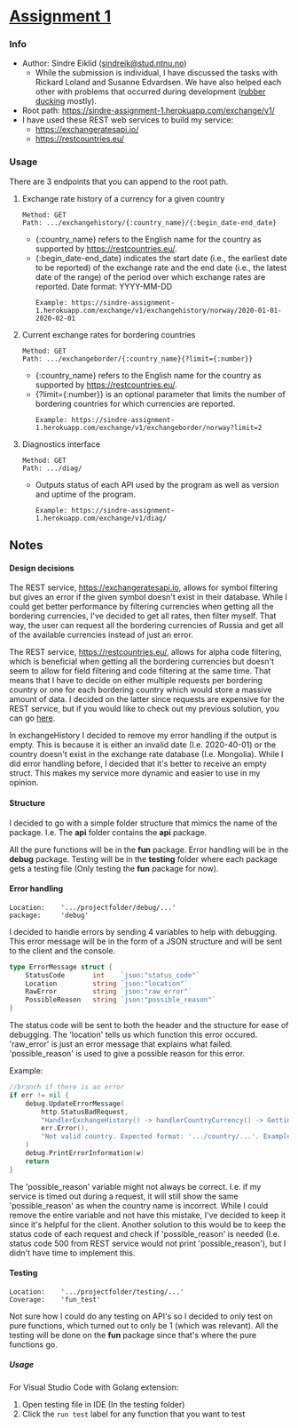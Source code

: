 # [Assignment 1](https://git.gvk.idi.ntnu.no/course/prog2005/prog2005-2021/-/wikis/Assignment-1)

### Info
- Author: Sindre Eiklid (sindreik@stud.ntnu.no)
    - While the submission is individual, I have discussed the tasks with Rickard Loland and Susanne Edvardsen. We have also helped each other with problems that occurred during development ([rubber ducking](https://en.wikipedia.org/wiki/Rubber_duck_debugging) mostly).
- Root path: https://sindre-assignment-1.herokuapp.com/exchange/v1/
- I have used these REST web services to build my service:
    - https://exchangeratesapi.io/
    - https://restcountries.eu/
### Usage

There are 3 endpoints that you can append to the root path.

1. Exchange rate history of a currency for a given country
    ```
    Method: GET
    Path: .../exchangehistory/{:country_name}/{:begin_date-end_date}
    ```
    - {:country_name} refers to the English name for the country as supported by https://restcountries.eu/.
    - {:begin_date-end_date} indicates the start date (i.e., the earliest date to be reported) of the exchange rate and the end date (i.e., the latest date of the range) of the period over which exchange rates are reported. Date format: YYYY-MM-DD
        ```
        Example: https://sindre-assignment-1.herokuapp.com/exchange/v1/exchangehistory/norway/2020-01-01-2020-02-01
        ```

2. Current exchange rates for bordering countries
    ```
    Method: GET
    Path: .../exchangeborder/{:country_name}{?limit={:number}}
    ```
    - {:country_name} refers to the English name for the country as supported by https://restcountries.eu/.
    - {?limit={:number}} is an optional parameter that limits the number of bordering countries for which currencies are reported.
        ```
        Example: https://sindre-assignment-1.herokuapp.com/exchange/v1/exchangeborder/norway?limit=2
        ```

3. Diagnostics interface
    ```
    Method: GET
    Path: .../diag/
    ```
    - Outputs status of each API used by the program as well as version and uptime of the program.
        ```
        Example: https://sindre-assignment-1.herokuapp.com/exchange/v1/diag/
        ```

## Notes

#### Design decisions

The REST service, https://exchangeratesapi.io, allows for symbol filtering but gives an error if the given symbol doesn't exist in their database. While I could get better performance by filtering currencies when getting all the bordering currencies, I've decided to get all rates, then filter myself. That way, the user can request all the bordering currencies of Russia and get all of the available currencies instead of just an error.

The REST service, https://restcountries.eu/, allows for alpha code filtering, which is beneficial when getting all the bordering currencies but doesn't seem to allow for field filtering and code filtering at the same time. That means that I have to decide on either multiple requests per bordering country or one for each bordering country which would store a massive amount of data. I decided on the latter since requests are expensive for the REST service, but if you would like to check out my previous solution, you can go [here](https://git.gvk.idi.ntnu.no/course/prog2005/prog2005-2021-workspace/sindre0830/assignment-1/-/blob/9d4bf54371ce811aae325cad24a74dc5c549d641/api/countryCurrency.go).

In exchangeHistory I decided to remove my error handling if the output is empty. This is because it is either an invalid date (I.e. 2020-40-01) or the country doesn't exist in the exchange rate database (I.e. Mongolia). While I did error handling before, I decided that it's better to receive an empty struct. This makes my service more dynamic and easier to use in my opinion.

#### Structure

I decided to go with a simple folder structure that mimics the name of the package. I.e. The **api** folder contains the **api** package. 

All the pure functions will be in the **fun** package. Error handling will be in the **debug** package. Testing will be in the **testing** folder where each package gets a testing file (Only testing the **fun** package for now).

#### Error handling
```
Location:    '.../projectfolder/debug/...'
package:     'debug'
````

I decided to handle errors by sending 4 variables to help with debugging. This error message will be in the form of a JSON structure and will be sent to the client and the console.
```go
type ErrorMessage struct {
    StatusCode       int    `json:"status_code"`
    Location         string `json:"location"`
    RawError         string `json:"raw_error"`
    PossibleReason   string `json:"possible_reason"`
}
```
The status code will be sent to both the header and the structure for ease of debugging. The 'location' tells us which function this error occured. 'raw_error' is just an error message that explains what failed. 'possible_reason' is used to give a possible reason for this error.

Example:
```go
//branch if there is an error
if err != nil {
    debug.UpdateErrorMessage(
        http.StatusBadRequest, 
        "HandlerExchangeHistory() -> handlerCountryCurrency() -> Getting base currency from requested country in URL",
        err.Error(),
        "Not valid country. Expected format: '.../country/...'. Example: '.../norway/...'.",
    )
    debug.PrintErrorInformation(w)
    return
}
```

The 'possible_reason' variable might not always be correct. I.e. if my service is timed out during a request, it will still show the same 'possible_reason' as when the country name is incorrect. While I could remove the entire variable and not have this mistake, I've decided to keep it since it's helpful for the client.
Another solution to this would be to keep the status code of each request and check if 'possible_reason' is needed (I.e. status code 500 from REST service would not print 'possible_reason'), but I didn't have time to implement this. 

#### Testing
```
Location:    '.../projectfolder/testing/...'
Coverage:    'fun_test'
```

Not sure how I could do any testing on API's so I decided to only test on pure functions, which turned out to only be 1 (which was relevant). All the testing will be done on the **fun** package since that's where the pure functions go.

##### Usage

For Visual Studio Code with Golang extension:
1. Open testing file in IDE (In the testing folder)
2. Click the ```run test``` label for any function that you want to test
